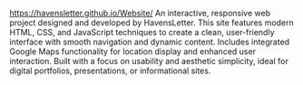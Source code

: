 https://havensletter.github.io/Website/
An interactive, responsive web project designed and developed by HavensLetter.
This site features modern HTML, CSS, and JavaScript techniques to create a clean, user-friendly interface with smooth navigation and dynamic content. Includes integrated Google Maps functionality for location display and enhanced user interaction.
Built with a focus on usability and aesthetic simplicity, ideal for digital portfolios, presentations, or informational sites.
